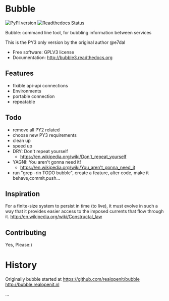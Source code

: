 # Bubble

[![PyPI version](https://badge.fury.io/py/bubble3.svg)](https://badge.fury.io/py/bubble3)
[![Readthedocs Status](https://readthedocs.org/projects/e7dal-bubble3/badge/?version=master)](http://bubble3.readthedocs.org/en/latest/?badge=master)

Bubble: command line tool, for bubbling information between services

This is the PY3 only version by the original author @e7dal

* Free software: GPLV3 license
* Documentation: http://bubble3.readthedocs.org

Features
--------
- flxible api-api connections
- Environments
- portable connection
- repeatable

Todo
--------
- remove all PY2 related
- choose new PY3 requirements
- clean up
- speed up
- DRY: Don't repeat yourself
    - https://en.wikipedia.org/wiki/Don't_repeat_yourself
- YAGNI: You aren't gonna need it!
    - https://en.wikipedia.org/wiki/You_aren't_gonna_need_it
- run "grep -rin TODO bubble", create a feature, alter code, make it behave,commit,push...

Inspiration
-----------

For a finite-size system to persist in time (to live), it must evolve in such a
way that it provides easier access to the imposed currents that flow through it.
http://en.wikipedia.org/wiki/Constructal_law


Contributing
------------
Yes, Please:)


# History
Originally bubble started at https://github.com/realopenit/bubble
http://bubble.realopenit.nl

...
